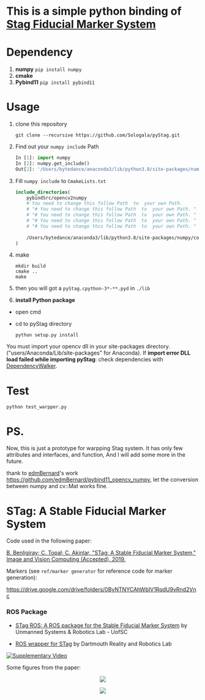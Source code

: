 # This is a simple python binding of [Stag Fiducial Marker System](https://github.com/bbenligiray/stag)

# Dependency

1. **numpy** `pip install numpy`
2. **cmake**
3. **Pybind11** `pip install pybind11`


# Usage

1. clone this repository
   ```shell
   git clone --recursive https://github.com/Sologala/pyStag.git
   ```

2. Find out your `numpy include` Path 	

   ```python
   In [1]: import numpy
   In [2]: numpy.get_include()
   Out[2]: '/Users/bytedance/anaconda3/lib/python3.8/site-packages/numpy/core/include'
   ```

3. Fill `numpy include` to `CmakeLists.txt`

   ```cmake
   include_directories(
       pybindSrc/opencv2numpy
       # You need to change this follow Path  to  your own Path. 
       # "# You need to change this follow Path  to  your own Path. "
       # "# You need to change this follow Path  to  your own Path. "
       # "# You need to change this follow Path  to  your own Path. "
       # "# You need to change this follow Path  to  your own Path. "
       
       /Users/bytedance/anaconda3/lib/python3.8/site-packages/numpy/core/include
   )
   ```

   

4. make

   ```shell
   mkdir build 
   cmake ..
   make
   ```

   

5. then you will got a `pyStag.cpython-3*-**.pyd`  in `./lib`

6. **install Python package**
- open cmd
- cd to pyStag directory

   ```
   python setup.py install 
   ```
You must import your opencv dll in your site-packages directory. ("users/Anaconda/Lib/site-packages" for Anaconda).
If **import error DLL load failed while importing pyStag**: check dependencies with [DependencyWalker](https://www.dependencywalker.com/).

#  Test

```
python test_warpper.py
```





# PS.

Now, this is  just a prototype for warpping Stag system. It has only few attributes and interfaces, and function, And I will add some more in the future.

thank to [edmBernard](https://github.com/edmBernard)'s work https://github.com/edmBernard/pybind11_opencv_numpy, let the conversion between numpy and cv::Mat works fine.












# STag: A Stable Fiducial Marker System

Code used in the following paper:

[B. Benligiray; C. Topal; C. Akinlar, "STag: A Stable Fiducial Marker System," Image and Vision Computing (Accepted), 2019.](https://arxiv.org/abs/1707.06292)

Markers (see `ref/marker generator` for reference code for marker generation):

https://drive.google.com/drive/folders/0ByNTNYCAhWbIV1RqdU9vRnd2Vnc

### ROS Package

- [STag ROS: A ROS package for the Stable Fiducial Marker System](https://github.com/usrl-uofsc/stag_ros/) by Unmanned Systems & Robotics Lab - UofSC

- [ROS wrapper for STag](https://github.com/dartmouthrobotics/stag_ros) by Dartmouth Reality and Robotics Lab

[![Supplementary Video](https://user-images.githubusercontent.com/19530665/57184379-6a250580-6ec3-11e9-8ab3-7e139966f13b.png)](https://www.youtube.com/watch?v=vnHI3GzLVrY) 

Some figures from the paper:

<p align="center">
  <img src="https://user-images.githubusercontent.com/19530665/57179654-c0c11e00-6e88-11e9-9ca5-0c0153b28c91.png"/>
</p>

<p align="center">
  <img src="https://user-images.githubusercontent.com/19530665/57179660-cae31c80-6e88-11e9-8f80-bf8e24e59957.png"/>
</p>
